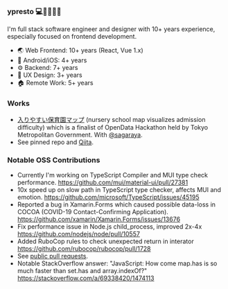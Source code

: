 ### ypresto 💻👶🧑‍🍳🌈

I'm full stack software engineer and designer with 10+ years experience, especially focused on frontend development.

- 🌏 Web Frontend: 10+ years (React, Vue 1.x)
- 📱 Android/iOS: 4+ years
- ⚙️ Backend: 7+ years
- 🎨 UX Design: 3+ years
- 🏠 Remote Work: 5+ years

### Works

- [入りやすい保育園マップ](https://hoikuen-hairu.com/) (nursery school map visualizes admission difficulty) which is a finalist of OpenData Hackathon held by Tokyo Metropolitan Government. With [@sagaraya](https://github.com/sagaraya).
- See pinned repo and [Qiita](https://qiita.com/yuya_presto).

### Notable OSS Contributions

- Currently I'm working on TypeScript Compiler and MUI type check performance.
  https://github.com/mui/material-ui/pull/27381
- 10x speed up on slow path in TypeScript type checker, affects MUI and emotion.
  https://github.com/microsoft/TypeScript/issues/45195
- Reported a bug in Xamarin.Forms which caused possible data-loss in COCOA (COVID-19 Contact-Confirming Application).
  https://github.com/xamarin/Xamarin.Forms/issues/13676
- Fix performance issue in Node.js child_process, improved 2x-4x
  https://github.com/nodejs/node/pull/10557
- Added RuboCop rules to check unexpected return in interator
  https://github.com/rubocop/rubocop/pull/1728
- See [public pull requests](https://github.com/pulls?q=is%3Apr+author%3Aypresto+is%3Apublic).
- Notable StackOverflow answer: "JavaScript: How come map.has is so much faster than set.has and array.indexOf?"
  https://stackoverflow.com/a/69338420/1474113
